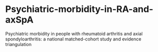# Psychiatric-morbidity-in-RA-and-axSpA
Psychiatric morbidity in people with rheumatoid arthritis and axial spondyloarthritis: a national matched-cohort study and evidence triangulation
